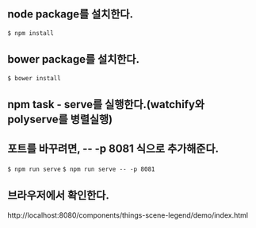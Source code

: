 ## node package를 설치한다.
```$ npm install```

## bower package를 설치한다.
```$ bower install```

## npm task - serve를 실행한다.(watchify와 polyserve를 병렬실행)
## 포트를 바꾸려면, -- -p 8081 식으로 추가해준다.
```$ npm run serve```
```$ npm run serve -- -p 8081```

## 브라우저에서 확인한다.
http://localhost:8080/components/things-scene-legend/demo/index.html